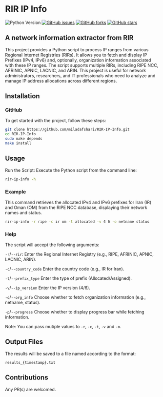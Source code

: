 # RIR IP Info

![Python Version](https://img.shields.io/badge/Python-3.8-blue.svg)
[![GitHub issues](https://img.shields.io/github/issues/miladafshari/RIR-IP-Info.svg)](https://github.com/miladafshari/RIR-IP-Info/issues)
[![GitHub forks](https://img.shields.io/github/forks/miladafshari/RIR-IP-Info.svg)](https://github.com/miladafshari/RIR-IP-Info/network)
[![GitHub stars](https://img.shields.io/github/stars/miladafshari/RIR-IP-Info.svg)](https://github.com/miladafshari/RIR-IP-Info/stargazers)

## A network information extractor from RIR

This project provides a Python script to process IP ranges from various Regional Internet Registries (RIRs). It allows you to fetch and display IP Prefixes (IPv4, IPv6) and, optionally, organization information associated with these IP ranges. The script supports multiple RIRs, including RIPE NCC, AFRINIC, APNIC, LACNIC, and ARIN.
This project is useful for network administrators, researchers, and IT professionals who need to analyze and manage IP address allocations across different regions.

## Installation

### GitHub

To get started with the project, follow these steps:

```sh
git clone https://github.com/miladafshari/RIR-IP-Info.git
cd RIR-IP-Info
sudo make depends
make install
```

## Usage

Run the Script: Execute the Python script from the command line:

```sh
rir-ip-info -h
```

### Example

This command retrieves the allocated IPv4 and IPv6 prefixes for Iran (IR) and Oman (OM) from the RIPE NCC database, displaying their network names and status.

```sh
rir-ip-info -r ripe -c ir om -t allocated -v 4 6 -o netname status
```

### Help

The script will accept the following arguments:

   `-r`/`--rir`: Enter the Regional Internet Registry (e.g., RIPE, AFRINIC, APNIC, LACNIC, ARIN).

   `-c`/`--country_code` Enter the country code (e.g., IR for Iran).

   `-t`/`--prefix_type` Enter the type of prefix (Allocated/Assigned).

   `-v`/`--ip_version` Enter the IP version (4/6).

   `-o`/`--org_info` Choose whether to fetch organization information (e.g., netname, status).

   `-p`/`--progress` Choose whether to display progress bar while fetching information.

   Note: You can pass mutiple values to `-r`, `-c`, `-t`, `-v` and `-o`.

## Output Files

The results will be saved to a file named according to the format:

``results_{timestamp}.txt``

## Contributions

Any PR(s) are welcomed.

